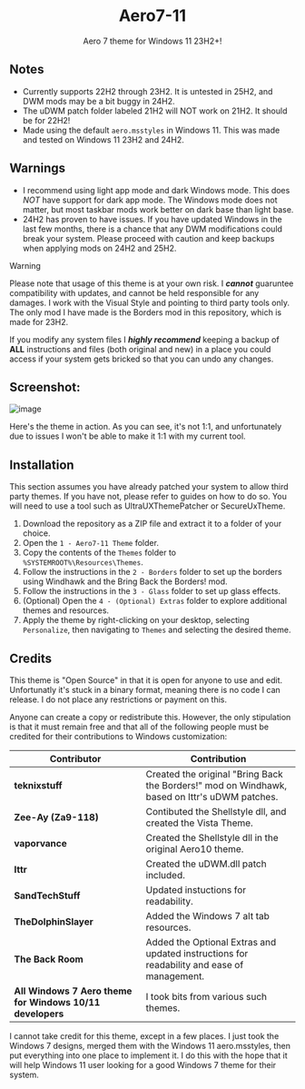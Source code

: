 <div align="center">

# Aero7-11
Aero 7 theme for Windows 11 23H2+!


</div>

## Notes

- Currently supports 22H2 through 23H2. It is untested in 25H2, and DWM mods may be a bit buggy in 24H2.
- The uDWM patch folder labeled 21H2 will NOT work on 21H2. It should be for 22H2!
- Made using the default `aero.msstyles` in Windows 11. This was made and tested on Windows 11 23H2 and 24H2.

## Warnings

- I recommend using light app mode and dark Windows mode. This does *NOT* have support for dark app mode. The Windows mode does not matter, but most taskbar mods work better on dark base than light base.
- 24H2 has proven to have issues. If you have updated Windows in the last few months, there is a chance that any DWM modifications could break your system. Please proceed with caution and keep backups when applying mods on 24H2 and 25H2.

>[!WARNING]
>Please note that usage of this theme is at your own risk. I ***cannot*** guaruntee compatibility with updates, and cannot be held responsible for any damages. I work with the Visual Style and pointing to third party tools only. The only mod I have made is the Borders mod in this repository, which is made for 23H2.
>
>If you modify any system files I ***highly recommend*** keeping a backup of **ALL** instructions and files (both original and new) in a place you could access if your system gets bricked so that you can undo any changes.

## Screenshot:
![image](https://github.com/user-attachments/assets/48751eb9-c8cf-402e-965e-22f5951d2337)

Here's the theme in action. As you can see, it's not 1:1, and unfortunately due to issues I won't be able to make it 1:1 with my current tool.

## Installation
This section assumes you have already patched your system to allow third party themes. If you have not, please refer to guides on how to do so. You will need to use a tool such as UltraUXThemePatcher or SecureUxTheme.

1. Download the repository as a ZIP file and extract it to a folder of your choice.
2. Open the `1 - Aero7-11 Theme` folder.
3. Copy the contents of the `Themes` folder to `%SYSTEMROOT%\Resources\Themes`.
4. Follow the instructions in the `2 - Borders` folder to set up the borders using Windhawk and the Bring Back the Borders! mod.
5. Follow the instructions in the `3 - Glass` folder to set up glass effects.
6. (Optional) Open the `4 - (Optional) Extras` folder to explore additional themes and resources.
7. Apply the theme by right-clicking on your desktop, selecting `Personalize`, then navigating to `Themes` and selecting the desired theme.

## Credits

This theme is "Open Source" in that it is open for anyone to use and edit. Unfortunatly it's stuck in a binary format, meaning there is no code I can release. I do not place any restrictions or payment on this.

Anyone can create a copy or redistribute this. However, the only stipulation is that it must remain free and that all of the following people must be credited for their contributions to Windows customization:

| Contributor | Contribution |
|-------------|--------------|
| **teknixstuff** | Created the original "Bring Back the Borders!" mod on Windhawk, based on Ittr's uDWM patches. |
| **Zee-Ay (Za9-118)** | Contibuted the Shellstyle dll, and created the Vista Theme. |
| **vaporvance** | Created the Shellstyle dll in the original Aero10 theme. |
| **Ittr** | Created the uDWM.dll patch included. |
| **SandTechStuff** | Updated instuctions for readability. |
| **TheDolphinSlayer** | Added the Windows 7 alt tab resources. |
| **The Back Room** | Added the Optional Extras and updated instructions for readability and ease of management. |
| **All Windows 7 Aero theme for Windows 10/11 developers** | I took bits from various such themes. |

I cannot take credit for this theme, except in a few places. I just took the Windows 7 designs, merged them with the Windows 11 aero.msstyles, then put everything into one place to implement it. I do this with the hope that it will help Windows 11 user looking for a good Windows 7 theme for their system.
